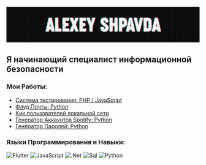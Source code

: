[![Header](https://github.com/AlexeyShpavda/alexeyshpavda/blob/master/assets/header.png)](https://github.com/KaliSecurityMax)

## Я начинающий специалист информационной безопасности

### Мои Работы:
<!-- GITHUB:START -->
- [Система тестирования: PHP / JavaScript](https://github.com/KaliSecurityMax/ExamenSystem)
- [Флуд Почты: Python](https://github.com/KaliSecurityMax/EmailFlood)
- [Кик пользователей локальной сети](https://github.com/KaliSecurityMax/WI-FI-KickUsers)
- [Генератор Аккаунтов Spotify: Python](https://github.com/KaliSecurityMax/Spotify-Generator-Account)
- [Генератор Паролей: Python](https://www.youtube.com/watch?v=_k9Xu61XlVE)
<!-- YOUTUBE:END -->

### Языки Программирования и Навыки:
![Flutter](https://img.shields.io/badge/-Flutter-090909?style=for-the-badge&logo=flutter&logoColor=47C5FB)
![JavaScript](https://img.shields.io/badge/-JavaScript-090909?style=for-the-badge&logo=JavaScript&logoColor=E9D54D)
![.Net](https://img.shields.io/badge/-Framework-090909?style=for-the-badge&logo=.net&logoColor=E5D3FF)
![Sql](https://img.shields.io/badge/-Sql-090909?style=for-the-badge&logo=mysql&logoColor=00648B)
![Python](https://img.shields.io/badge/-Python-090909?style=for-the-badge&logo=Python&logoColor=00648B)
